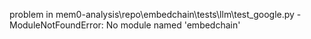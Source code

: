 problem in mem0-analysis\repo\embedchain\tests\llm\test_google.py - ModuleNotFoundError: No module named 'embedchain'
